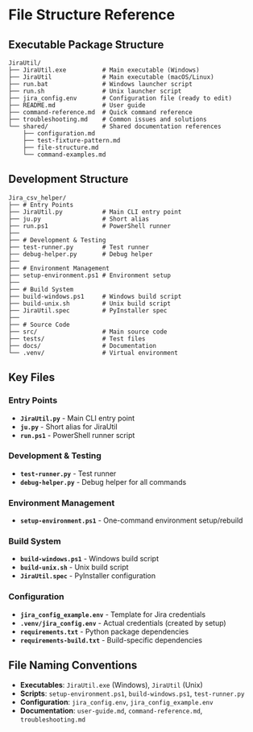 # File Structure Reference

## Executable Package Structure

```text
JiraUtil/
├── JiraUtil.exe          # Main executable (Windows)
├── JiraUtil              # Main executable (macOS/Linux)
├── run.bat               # Windows launcher script
├── run.sh                # Unix launcher script
├── jira_config.env       # Configuration file (ready to edit)
├── README.md             # User guide
├── command-reference.md  # Quick command reference
├── troubleshooting.md    # Common issues and solutions
└── shared/               # Shared documentation references
    ├── configuration.md
    ├── test-fixture-pattern.md
    ├── file-structure.md
    └── command-examples.md
```

## Development Structure

```text
Jira_csv_helper/
├── # Entry Points
├── JiraUtil.py           # Main CLI entry point
├── ju.py                 # Short alias
├── run.ps1               # PowerShell runner
├── 
├── # Development & Testing
├── test-runner.py        # Test runner
├── debug-helper.py       # Debug helper
├── 
├── # Environment Management
├── setup-environment.ps1 # Environment setup
├── 
├── # Build System
├── build-windows.ps1     # Windows build script
├── build-unix.sh         # Unix build script
├── JiraUtil.spec         # PyInstaller spec
├── 
├── # Source Code
├── src/                  # Main source code
├── tests/                # Test files
├── docs/                 # Documentation
└── .venv/                # Virtual environment
```

## Key Files

### Entry Points
- **`JiraUtil.py`** - Main CLI entry point
- **`ju.py`** - Short alias for JiraUtil
- **`run.ps1`** - PowerShell runner script


### Development & Testing
- **`test-runner.py`** - Test runner
- **`debug-helper.py`** - Debug helper for all commands


### Environment Management
- **`setup-environment.ps1`** - One-command environment setup/rebuild


### Build System
- **`build-windows.ps1`** - Windows build script
- **`build-unix.sh`** - Unix build script
- **`JiraUtil.spec`** - PyInstaller configuration


### Configuration
- **`jira_config_example.env`** - Template for Jira credentials
- **`.venv/jira_config.env`** - Actual credentials (created by setup)
- **`requirements.txt`** - Python package dependencies
- **`requirements-build.txt`** - Build-specific dependencies


## File Naming Conventions

- **Executables**: `JiraUtil.exe` (Windows), `JiraUtil` (Unix)
- **Scripts**: `setup-environment.ps1`, `build-windows.ps1`, `test-runner.py`
- **Configuration**: `jira_config.env`, `jira_config_example.env`
- **Documentation**: `user-guide.md`, `command-reference.md`, `troubleshooting.md`
